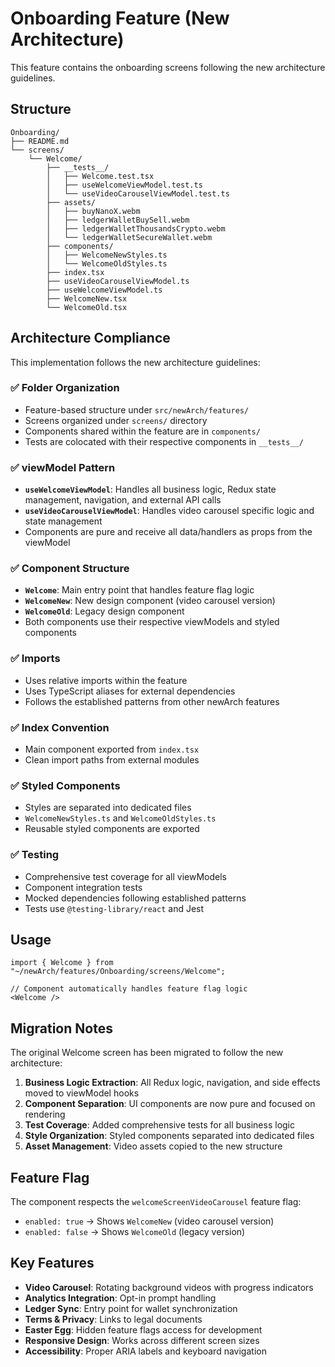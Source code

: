 # Onboarding Feature (New Architecture)

This feature contains the onboarding screens following the new architecture guidelines.

## Structure

```
Onboarding/
├── README.md
└── screens/
    └── Welcome/
        ├── __tests__/
        │   ├── Welcome.test.tsx
        │   ├── useWelcomeViewModel.test.ts
        │   └── useVideoCarouselViewModel.test.ts
        ├── assets/
        │   ├── buyNanoX.webm
        │   ├── ledgerWalletBuySell.webm
        │   ├── ledgerWalletThousandsCrypto.webm
        │   └── ledgerWalletSecureWallet.webm
        ├── components/
        │   ├── WelcomeNewStyles.ts
        │   └── WelcomeOldStyles.ts
        ├── index.tsx
        ├── useVideoCarouselViewModel.ts
        ├── useWelcomeViewModel.ts
        ├── WelcomeNew.tsx
        └── WelcomeOld.tsx
```

## Architecture Compliance

This implementation follows the new architecture guidelines:

### ✅ Folder Organization
- Feature-based structure under `src/newArch/features/`
- Screens organized under `screens/` directory
- Components shared within the feature are in `components/`
- Tests are colocated with their respective components in `__tests__/`

### ✅ viewModel Pattern
- **`useWelcomeViewModel`**: Handles all business logic, Redux state management, navigation, and external API calls
- **`useVideoCarouselViewModel`**: Handles video carousel specific logic and state management
- Components are pure and receive all data/handlers as props from the viewModel

### ✅ Component Structure
- **`Welcome`**: Main entry point that handles feature flag logic
- **`WelcomeNew`**: New design component (video carousel version)
- **`WelcomeOld`**: Legacy design component
- Both components use their respective viewModels and styled components

### ✅ Imports
- Uses relative imports within the feature
- Uses TypeScript aliases for external dependencies
- Follows the established patterns from other newArch features

### ✅ Index Convention
- Main component exported from `index.tsx`
- Clean import paths from external modules

### ✅ Styled Components
- Styles are separated into dedicated files
- `WelcomeNewStyles.ts` and `WelcomeOldStyles.ts`
- Reusable styled components are exported

### ✅ Testing
- Comprehensive test coverage for all viewModels
- Component integration tests
- Mocked dependencies following established patterns
- Tests use `@testing-library/react` and Jest

## Usage

```tsx
import { Welcome } from "~/newArch/features/Onboarding/screens/Welcome";

// Component automatically handles feature flag logic
<Welcome />
```

## Migration Notes

The original Welcome screen has been migrated to follow the new architecture:

1. **Business Logic Extraction**: All Redux logic, navigation, and side effects moved to viewModel hooks
2. **Component Separation**: UI components are now pure and focused on rendering
3. **Test Coverage**: Added comprehensive tests for all business logic
4. **Style Organization**: Styled components separated into dedicated files
5. **Asset Management**: Video assets copied to the new structure

## Feature Flag

The component respects the `welcomeScreenVideoCarousel` feature flag:
- `enabled: true` → Shows `WelcomeNew` (video carousel version)
- `enabled: false` → Shows `WelcomeOld` (legacy version)

## Key Features

- **Video Carousel**: Rotating background videos with progress indicators
- **Analytics Integration**: Opt-in prompt handling
- **Ledger Sync**: Entry point for wallet synchronization
- **Terms & Privacy**: Links to legal documents
- **Easter Egg**: Hidden feature flags access for development
- **Responsive Design**: Works across different screen sizes
- **Accessibility**: Proper ARIA labels and keyboard navigation

